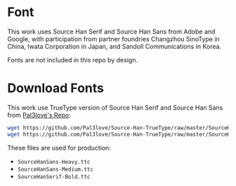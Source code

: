 # Font

This work uses Source Han Serif and Source Han Sans from Adobe and Google,
with participation from partner foundries Changzhou SinoType in China,
Iwata Corporation in Japan, and Sandoll Communications in Korea. 

Fonts are not included in this repo by design.

# Download Fonts

This work use TrueType version of Source Han Serif and Source Han Sans from [Pal3love's Repo](https://github.com/Pal3love/Source-Han-TrueType):

```bash
wget https://github.com/Pal3love/Source-Han-TrueType/raw/master/SourceHanSans.rar
wget https://github.com/Pal3love/Source-Han-TrueType/raw/master/SourceHanSerif.rar
```

These files are used for production:

* `SourceHanSans-Heavy.ttc`
* `SourceHanSans-Medium.ttc`
* `SourceHanSerif-Bold.ttc`